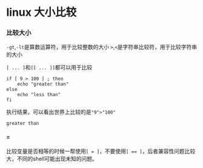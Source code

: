 # linux 大小比较

### 比较大小
`-gt`,`-lt`是算数运算符，用于比较整数的大小
`>`,`<`是字符串比较符，用于比较字符串的大小

`[ ... ]`和`[[ ... ]]`都可以用于比较

```shell
if [ 9 > 100 ] ; then
	echo "greater than"
else
	echo "less than"
fi
```
执行结果，可以看出世界上比较的是`"9">"100"`

```
greater than
```

#### =
比较变量是否相等的时候一帮使用`[ = ]`，不要使用`[ == ]`，后者兼容性问题比较大，不同的shell可能出现未知的问题。